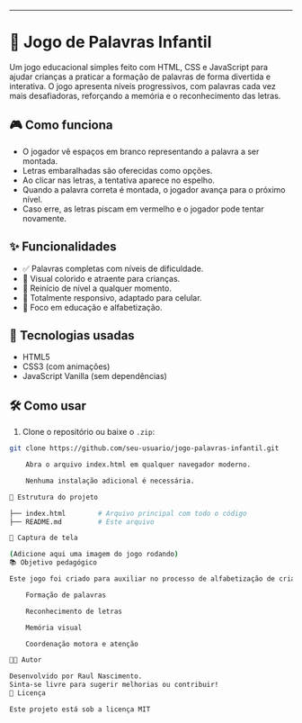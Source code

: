 
---
# 🧠 Jogo de Palavras Infantil

Um jogo educacional simples feito com HTML, CSS e JavaScript para ajudar crianças a praticar a formação de palavras de forma divertida e interativa. O jogo apresenta níveis progressivos, com palavras cada vez mais desafiadoras, reforçando a memória e o reconhecimento das letras.

## 🎮 Como funciona

- O jogador vê espaços em branco representando a palavra a ser montada.
- Letras embaralhadas são oferecidas como opções.
- Ao clicar nas letras, a tentativa aparece no espelho.
- Quando a palavra correta é montada, o jogador avança para o próximo nível.
- Caso erre, as letras piscam em vermelho e o jogador pode tentar novamente.

## ✨ Funcionalidades

- ✅ Palavras completas com níveis de dificuldade.
- 🎨 Visual colorido e atraente para crianças.
- 🔁 Reinício de nível a qualquer momento.
- 📱 Totalmente responsivo, adaptado para celular.
- 🎯 Foco em educação e alfabetização.

## 🚀 Tecnologias usadas

- HTML5
- CSS3 (com animações)
- JavaScript Vanilla (sem dependências)

## 🛠️ Como usar

1. Clone o repositório ou baixe o `.zip`:

```bash
git clone https://github.com/seu-usuario/jogo-palavras-infantil.git

    Abra o arquivo index.html em qualquer navegador moderno.

    Nenhuma instalação adicional é necessária.

📂 Estrutura do projeto

├── index.html        # Arquivo principal com todo o código
├── README.md         # Este arquivo

📸 Captura de tela

(Adicione aqui uma imagem do jogo rodando)
📚 Objetivo pedagógico

Este jogo foi criado para auxiliar no processo de alfabetização de crianças, trabalhando:

    Formação de palavras

    Reconhecimento de letras

    Memória visual

    Coordenação motora e atenção

👨‍💻 Autor

Desenvolvido por Raul Nascimento.
Sinta-se livre para sugerir melhorias ou contribuir!
📝 Licença

Este projeto está sob a licença MIT
